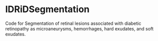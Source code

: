 # IDRiDSegmentation
Code for Segmentation of retinal lesions associated with diabetic retinopathy as microaneurysms, hemorrhages, hard exudates, and soft exudates.
